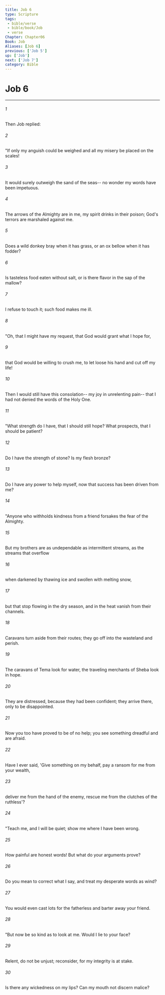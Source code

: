 ```yaml
---
title: Job 6
type: Scripture
tags:
 - bible/verse
 - bible/book/Job
 - verse
Chapter: Chapter06
Book: Job
Aliases: [Job 6]
previous: ['Job 5']
up: ['Job']
next: ['Job 7']
category: Bible
---
```

# Job 6

***


###### 1 
Then Job replied: 

###### 2 
"If only my anguish could be weighed and all my misery be placed on the scales! 

###### 3 
It would surely outweigh the sand of the seas-- no wonder my words have been impetuous. 

###### 4 
The arrows of the Almighty are in me, my spirit drinks in their poison; God's terrors are marshaled against me. 

###### 5 
Does a wild donkey bray when it has grass, or an ox bellow when it has fodder? 

###### 6 
Is tasteless food eaten without salt, or is there flavor in the sap of the mallow? 

###### 7 
I refuse to touch it; such food makes me ill. 

###### 8 
"Oh, that I might have my request, that God would grant what I hope for, 

###### 9 
that God would be willing to crush me, to let loose his hand and cut off my life! 

###### 10 
Then I would still have this consolation-- my joy in unrelenting pain-- that I had not denied the words of the Holy One. 

###### 11 
"What strength do I have, that I should still hope? What prospects, that I should be patient? 

###### 12 
Do I have the strength of stone? Is my flesh bronze? 

###### 13 
Do I have any power to help myself, now that success has been driven from me? 

###### 14 
"Anyone who withholds kindness from a friend forsakes the fear of the Almighty. 

###### 15 
But my brothers are as undependable as intermittent streams, as the streams that overflow 

###### 16 
when darkened by thawing ice and swollen with melting snow, 

###### 17 
but that stop flowing in the dry season, and in the heat vanish from their channels. 

###### 18 
Caravans turn aside from their routes; they go off into the wasteland and perish. 

###### 19 
The caravans of Tema look for water, the traveling merchants of Sheba look in hope. 

###### 20 
They are distressed, because they had been confident; they arrive there, only to be disappointed. 

###### 21 
Now you too have proved to be of no help; you see something dreadful and are afraid. 

###### 22 
Have I ever said, 'Give something on my behalf, pay a ransom for me from your wealth, 

###### 23 
deliver me from the hand of the enemy, rescue me from the clutches of the ruthless'? 

###### 24 
"Teach me, and I will be quiet; show me where I have been wrong. 

###### 25 
How painful are honest words! But what do your arguments prove? 

###### 26 
Do you mean to correct what I say, and treat my desperate words as wind? 

###### 27 
You would even cast lots for the fatherless and barter away your friend. 

###### 28 
"But now be so kind as to look at me. Would I lie to your face? 

###### 29 
Relent, do not be unjust; reconsider, for my integrity is at stake. 

###### 30 
Is there any wickedness on my lips? Can my mouth not discern malice? 
